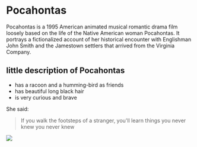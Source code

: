# Pocahontas

Pocahontas is a 1995 American animated musical romantic drama film loosely based on the life of the Native American woman Pocahontas. It portrays a fictionalized account of her historical encounter with Englishman John Smith and the Jamestown settlers that arrived from the Virginia Company.

## little description of Pocahontas 
* has a racoon and a humming-bird as friends
* has beautiful long black hair
* is very curious and brave

She said:
> If you walk the footsteps of a stranger,
> you'll learn things you never knew you never knew

<img src="https://vignette.wikia.nocookie.net/disney-fan-fiction/images/4/46/Ct_video_princess_pocahontas_ddt-16771_469528ef.jpeg/revision/latest/scale-to-width-down/340?cb=20190302000128"/>
